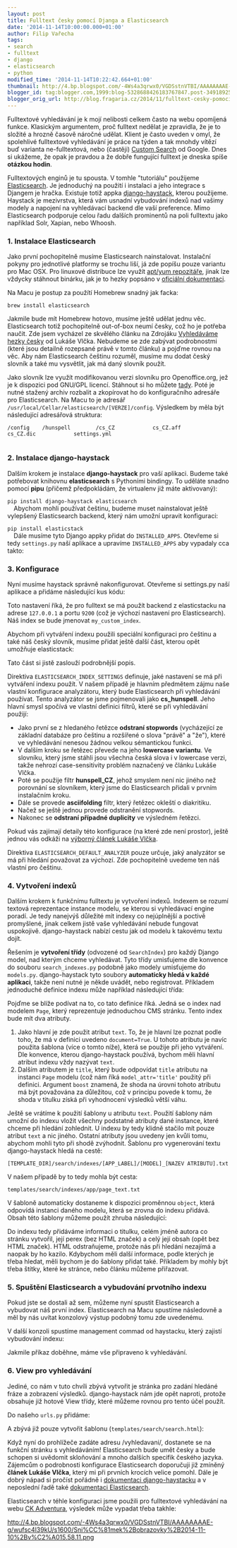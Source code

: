 ```yaml
---
layout: post
title: Fulltext česky pomocí Djanga a Elasticsearch
date: '2014-11-14T10:00:00.000+01:00'
author: Filip Vařecha
tags:
- search
- fulltext
- django
- elasticsearch
- python
modified_time: '2014-11-14T10:22:42.664+01:00'
thumbnail: http://4.bp.blogspot.com/-4Ws4a3qrwx0/VGDSstnVTBI/AAAAAAAAE-g/wufsc4l39kU/s72-c/Sni%CC%81mek%2Bobrazovky%2B2014-11-10%2Bv%C2%A015.58.11.png
blogger_id: tag:blogger.com,1999:blog-5328688426183767847.post-3491892572665389018
blogger_orig_url: http://blog.fragaria.cz/2014/11/fulltext-cesky-pomoci-djanga.html
---
```


Fulltextové vyhledávání je k mojí nelibosti celkem často na webu
opomíjená funkce. Klasickým argumentem, proč fulltext nedělat je
zpravidla, že je to složité a hrozně časově náročné udělat. Klient je
často uveden v omyl, že spolehlivé fulltextové vyhledávání je práce na
týden a tak mnohdy vítězí buď varianta ne-fulltextová, nebo (častěji)
[Custom Search](https://developers.google.com/custom-search/) od Google.
Dnes si ukážeme, že opak je pravdou a že dobře fungující fulltext je
dneska spíše **otázkou hodin**.  
  
<span id="more"></span>Fulltextových enginů je tu spousta. V tomhle
"tutoriálu" použijeme [Elasticsearch](http://www.elasticsearch.org/). Je
jednoduchý na použití i instalaci a jeho integrace s Djangem je hračka.
Existuje totiž appka [django-haystack](http://haystacksearch.org/),
kterou použijeme. Haystack je mezivrstva, která vám usnadní vybudování
indexů nad vašimy modely a napojení na vyhledávací backend dle vaší
preference. Mimo Elasticsearch podporuje celou řadu dalších prominentů
na poli fulltextu jako například Solr, Xapian, nebo Whoosh.  
  

### 1\. Instalace Elasticsearch

Jako první pochopitelně musíme Elasticsearch nainstalovat. Instalační
pokyny pro jednotlivé platformy se trochu liší, já zde popíšu pouze
variantu pro Mac OSX. Pro linuxové distribuce lze využít [apt/yum
repozitáře](http://www.elasticsearch.com/guide/en/elasticsearch/reference/current/setup-repositories.html),
jinak lze vždycky stáhnout binárku, jak je to hezky popsáno v [oficiální
dokumentaci](http://www.elasticsearch.com/guide/en/elasticsearch/reference/current/setup.html).  
  
Na Macu je postup za použítí Homebrew snadný jak facka:  
  
`brew install elasticsearch`  
  
Jakmile bude mít Homebrew hotovo, musíme ještě udělat jednu věc.
Elasticsearch totiž pochopitelně out-of-box neumí česky, což ho je
potřeba naučit. Zde jsem vycházel ze skvělého článku na Zdrojáku
[Vyhledáváme hezky
česky](http://www.zdrojak.cz/clanky/elasticsearch-vyhledavame-hezky-cesky-ii-a-taky-slovensky/)
od Lukáše Vlčka. Nebudeme se zde zabývat podrobnostmi (které jsou
detailně rozepsané právě v tomto článku) a pojďme rovnou na věc. Aby nám
Elasticsearch češtinu rozuměl, musíme mu dodat český slovník a také mu
vysvětlit, jak má daný slovník použít.  
  
Jako slovník lze využít modifikovanou verzi slovníku pro Openoffice.org,
jež je k dispozici pod GNU/GPL licencí. Stáhnout si ho můžete
[tady](https://drive.google.com/open?id=0B0PU1esp2HvqX3JSSWdJR2hkYk0&authuser=0).
Poté je nutné stažený archiv rozbalit a zkopírovat ho do konfiguračního
adresáře pro Elasticsearch. Na Macu to je adresář
`/usr/local/Cellar/elasticsearch/[VERZE]/config`. Výsledkem by měla být
následující adresářová struktura:  
  
`/config    /hunspell        /cs_CZ            cs_CZ.aff           
cs_CZ.dic            settings.yml`  
`  `  

### 2\. Instalace django-haystack

Dalším krokem je instalace **django-haystack** pro vaší aplikaci. Budeme
také potřebovat knihovnu **elasticsearch** s Pythoními bindingy. To
uděláte snadno pomocí **pipu** (přičemž předpokládám, že virtualenv
již máte aktivovaný):  
  
`pip install django-haystack elasticsearch`  
`  `Abychom mohli používat češtinu, budeme muset nainstalovat ještě
vylepšený Elasticsearch backend, který nám umožní upravit konfiguraci:  
  
`pip install elasticstack `  
`  `Dále musíme tyto Django appky přidat do `INSTALLED_APPS`. Otevřeme
si tedy `settings.py` naší aplikace a upravíme `INSTALLED_APPS` aby
vypadaly cca takto:  

  

### 3\. Konfigurace

Nyní musíme haystack správně nakonfigurovat. Otevřeme si settings.py
naší aplikace a přidáme následující kus kódu:  
  

Toto nastavení říká, že pro fulltext se má použít backend z
elasticstacku na adrese `127.0.0.1` a portu `9200` (což je výchozí
nastavení pro Elasticsearch). Náš index se bude jmenovat
`my_custom_index`.  
  
Abychom při vytváření indexu použili speciální konfiguraci pro češtinu a
také náš český slovník, musíme přidat ještě další část, kterou opět
umožňuje elasticstack:  
  

Tato část si jistě zaslouží podrobnější popis.  
  
Direktiva `ELASTICSEARCH_INDEX_SETTINGS` definuje, jaké nastavení se má
při vytváření indexu použít. V našem případě je hlavním předmětem zájmu
naše vlastní konfigurace analyzátoru, který bude Elasticsearch při
vyhledávání používat. Tento analyzátor se jsme pojmenovali
jako **cs\_hunspell**. Jeho hlavní smysl spočívá ve vlastní definici
filtrů, které se při vyhledávání použijí:  

  - Jako první se z hledaného řetězce **odstraní stopwords**
    (vycházející ze základní databáze pro češtinu a rozšířené o slova
    "právě" a "že"), které ve vyhledávání nenesou žádnou velkou
    sémantickou funkci.
  - V dalším kroku se řetězec převede na jeho **lowercase variantu**. Ve
    slovníku, který jsme stáhli jsou všechna česká slova i v lowercase
    verzi, takže nehrozí case-sensitivity problém naznačený ve článku
    Lukáše Vlčka.
  - Poté se použije filtr **hunspell\_CZ**, jehož smyslem není nic
    jiného než porovnání se slovníkem, který jsme do Elasticsearch
    přidali v prvním instalačním kroku.
  - Dále se provede **asciifolding** filtr, který řetězec okleští o
    diakritiku.
  - Načež se ještě jednou provede odstranění stopwords.
  - Nakonec se **odstraní případné duplicity** ve výsledném řetězci.

Pokud vás zajímají detaily této konfigurace (na které zde není prostor),
ještě jednou vás odkáži na [výborný článek Lukáše
Vlčka](http://www.zdrojak.cz/clanky/elasticsearch-vyhledavame-hezky-cesky-ii-a-taky-slovensky/).  
  
Direktiva `ELASTICSEARCH_DEFAULT_ANALYZER` pouze určuje, jaký analyzátor
se má při hledání považovat za výchozí. Zde pochopitelně uvedeme ten náš
vlastní pro češtinu.  
  

### 4\. Vytvoření indexů

Dalším krokem k funkčnímu fulltextu je vytvoření indexů. Indexem se
rozumí textová reprezentace instance modelu, se kterou si vyhledávací
engine poradí. Je tedy nanejvýš důležité mít indexy co nejúplnější a
poctivě promyšlené, jinak celkem jistě vaše vyhledávání nebude fungovat
uspokojivě. django-haystack nabízí cestu jak od modelu k takovému textu
dojít.  
  
Řešením je **vytvoření třídy** (odvozené od `SearchIndex`) pro každý
Django model, nad kterým chceme vyhledávat. Tyto třídy umisťujeme dle
konvence do souboru `search_indexes.py` podobně jako modely umisťujeme
do `models.py`. django-haystack tyto soubory **automaticky hledá v každé
aplikaci**, takže není nutné je někde uvádět, nebo registrovat.
Příkladem jednoduché definice indexu může například následující
třída:  
  

Pojďme se blíže podívat na to, co tato definice říká. Jedná se o index
nad modelem `Page`, který reprezentuje jednoduchou CMS stránku. Tento
index bude mít dva atributy.  

1.  Jako hlavní je zde použit atribut `text`. To, že je hlavní lze
    poznat podle toho, že má v definici uvedeno `document=True`. U
    tohoto atributu je navíc použita šablona (více o tomto níže), která
    se použije při jeho vytváření. Dle konvence, kterou django-haystack
    používá, bychom měli hlavní atribut indexu vždy nazývat `text`.
2.  Dalším atributem je `title`, který bude odpovídat `title` atributu
    na instanci `Page` modelu (což nám říká `model_attr='title'` použitý
    při definici. Argument `boost` znamená, že shoda na úrovni tohoto
    atributu má být považována za důležitou, což v principu povede k
    tomu, že shoda v titulku získá při vyhodnocení výsledků větší váhu.

Ještě se vrátíme k použití šablony u atributu `text`. Použití šablony
nám umožní do indexu vložit všechny podstatné atributy dané instance,
které chceme při hledání zohlednit. U indexu by tedy klidně stačilo mít
pouze atribut `text` a nic jiného. Ostatní atributy jsou uvedeny jen
kvůli tomu, abychom mohli tyto při shodě zvýhodnit. Šablonu pro
vygenerování textu django-haystack hledá na cestě:  
  
`[TEMPLATE_DIR]/search/indexes/[APP_LABEL]/[MODEL]_[NAZEV
ATRIBUTU].txt`  
  
V našem případě by to tedy mohla být cesta:  
  
`templates/search/indexes/app/page_text.txt`  
  
V šabloně automaticky dostaneme k dispozici proměnnou `object`, která
odpovídá instanci daného modelu, která se zrovna do indexu přidává.
Obsah této šablony můžeme použít zhruba následující:  
  

Do indexu tedy přidáváme informaci o titulku, celém jméně autora co
stránku vytvořil, její perex (bez HTML značek) a celý její obsah (opět
bez HTML značek). HTML odstraňujeme, protože nás při hledání nezajímá a
naopak by ho kazilo. Kdybychom měli další informace, podle kterých je
třeba hledat, měli bychom je do šablony přidat také. Příkladem by mohly
být třeba štítky, které ke stránce, nebo článku můžeme přiřazovat.  
  

### 5\. Spuštění Elasticsearch a vybudování prvotního indexu

Pokud jste se dostali až sem, můžeme nyní spustit Elasticsearch a
vybudovat náš první index. Elasticsearch na Macu spustíme následovně a
měl by nás uvítat konzolový výstup podobný tomu zde uvedenému.  

V další konzoli spustíme management commad od haystacku, který zajistí
vybudování indexu:  
  

Jakmile příkaz doběhne, máme vše připraveno k vyhledávání.  
  

### 6\. View pro vyhledávání

Jediné, co nám v tuto chvíli zbývá vytvořit je stránka pro zadání
hledáné fráze a zobrazení výsledků. django-haystack nám jde opět
naproti, protože obsahuje již hotové View třídy, které můžeme rovnou pro
tento účel použít.  
  
Do našeho `urls.py` přidáme:  

A zbývá již pouze vytvořit šablonu (`templates/search/search.html`):  
  

Když nyní do prohlížeče zadáte adresu /vyhledavani/, dostanete se na
funkční stránku s vyhledáváním\! Elasticsearch bude umět česky a bude
schopen si uvědomit skloňování a mnoho dalších specifik českého jazyka.
Zájemcům o podrobnosti konfigurace Elasticsearch doporučuji již zmíněný
**článek Lukáše Vlčka**, který mi při prvních krocích velice pomohl.
Dále je dobrý nápad si pročíst pořádně i [dokumentaci
django-haystacku](http://django-haystack.readthedocs.org/en/latest/toc.html) a
v neposlední řadě také [dokumentaci
Elasticsearch](http://www.elasticsearch.com/guide/en/elasticsearch/reference/current/index.html).  
  
Elasticsearch v téhle konfiguraci jsme použili pro fulltextové
vyhledávání na webu [CK Adventura](https://www.adventura.cz/),
výsledek může vypadat třeba
takhle:  
  

<http://4.bp.blogspot.com/-4Ws4a3qrwx0/VGDSstnVTBI/AAAAAAAAE-g/wufsc4l39kU/s1600/Sni%CC%81mek%2Bobrazovky%2B2014-11-10%2Bv%C2%A015.58.11.png>
